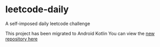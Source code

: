 # leetcode-daily
A self-imposed daily leetcode challenge

This project has been migrated to Android Kotlin
You can view the [new repository here](https://github.com/eandrade-dev/leetcode-daily)
